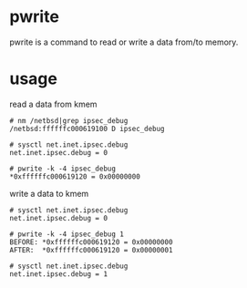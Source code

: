 pwrite
======
pwrite is a command to read or write a data from/to memory.

usage
=====
read a data from kmem
```
# nm /netbsd|grep ipsec_debug
/netbsd:ffffffc000619100 D ipsec_debug

# sysctl net.inet.ipsec.debug
net.inet.ipsec.debug = 0

# pwrite -k -4 ipsec_debug
*0xffffffc000619120 = 0x00000000
```

write a data to kmem
```
# sysctl net.inet.ipsec.debug
net.inet.ipsec.debug = 0

# pwrite -k -4 ipsec_debug 1
BEFORE: *0xffffffc000619120 = 0x00000000
AFTER:  *0xffffffc000619120 = 0x00000001

# sysctl net.inet.ipsec.debug
net.inet.ipsec.debug = 1
```
